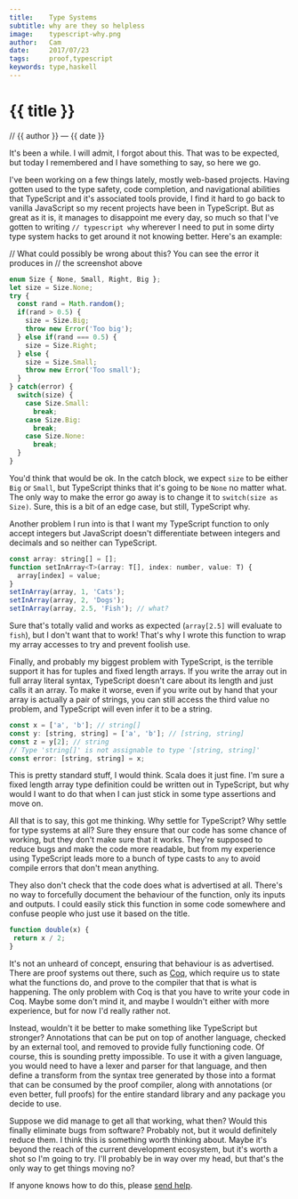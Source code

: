 ```yaml
---
title:    Type Systems
subtitle: why are they so helpless
image:    typescript-why.png
author:   Cam
date:     2017/07/23
tags:     proof,typescript
keywords: type,haskell
---
```

# {{ title }}

// {{ author }} &mdash; {{ date }}

It's been a while. I will admit, I forgot about this. That was to be expected,
but today I remembered and I have something to say, so here we go.

I've been working on a few things lately, mostly web-based projects. Having
gotten used to the type safety, code completion, and navigational abilities
that TypeScript and it's associated tools provide, I find it hard to go back to
vanilla JavaScript so my recent projects have been in TypeScript. But as great
as it is, it manages to disappoint me every day, so much so that I've gotten to
writing `// typescript why` wherever I need to put in some dirty type system
hacks to get around it not knowing better. Here's an example:

// What could possibly be wrong about this? You can see the error it produces in
// the screenshot above
```javascript
enum Size { None, Small, Right, Big };
let size = Size.None;
try {
  const rand = Math.random();
  if(rand > 0.5) {
    size = Size.Big;
    throw new Error('Too big');
  } else if(rand === 0.5) {
    size = Size.Right;
  } else {
    size = Size.Small;
    throw new Error('Too small');
  }
} catch(error) {
  switch(size) {
    case Size.Small:
      break;
    case Size.Big:
      break;
    case Size.None:
      break;
  }
}
```

You'd think that would be ok. In the catch block, we expect `size` to be either
`Big` or `Small`, but TypeScript thinks that it's going to be `None` no matter
what. The only way to make the error go away is to change it to
`switch(size as Size)`. Sure, this is a bit of an edge case, but still,
TypeScript why.

Another problem I run into is that I want my TypeScript function to only accept
integers but JavaScript doesn't differentiate between integers and decimals and
so neither can TypeScript.

```javascript
const array: string[] = [];
function setInArray<T>(array: T[], index: number, value: T) {
  array[index] = value;
}
setInArray(array, 1, 'Cats');
setInArray(array, 2, 'Dogs');
setInArray(array, 2.5, 'Fish'); // what?
```

Sure that's totally valid and works as expected (`array[2.5]` will evaluate to
`fish`), but I don't want that to work! That's why I wrote this function to wrap
my array accesses to try and prevent foolish use.

Finally, and probably my biggest problem with TypeScript, is the terrible
support it has for tuples and fixed length arrays. If you write the array out in
full array literal syntax, TypeScript doesn't care about its length and just
calls it an array. To make it worse, even if you write out by hand that your
array is actually a pair of strings, you can still access the third value no
problem, and TypeScript will even infer it to be a string.

```javascript
const x = ['a', 'b']; // string[]
const y: [string, string] = ['a', 'b']; // [string, string]
const z = y[2]; // string
// Type 'string[]' is not assignable to type '[string, string]'
const error: [string, string] = x;
```

This is pretty standard stuff, I would think. Scala does it just fine. I'm sure
a fixed length array type definition could be written out in TypeScript, but why
would I want to do that when I can just stick in some type assertions and move
on.

All that is to say, this got me thinking. Why settle for TypeScript? Why settle
for type systems at all? Sure they ensure that our code has some chance of
working, but they don't make sure that it works. They're supposed to reduce bugs
and make the code more readable, but from my experience using TypeScript leads
more to a bunch of type casts to `any` to avoid compile errors that don't mean
anything.

They also don't check that the code does what is advertised at all. There's no
way to forcefully document the behaviour of the function, only its inputs and
outputs. I could easily stick this function in some code somewhere and confuse
people who just use it based on the title.

```javascript
function double(x) {
 return x / 2;
}
```

It's not an unheard of concept, ensuring that behaviour is as advertised. There
are proof systems out there, such as [Coq](https://coq.inria.fr/), which require
us to state what the functions do, and prove to the compiler that that is what
is happening. The only problem with Coq is that you have to write your code in
Coq. Maybe some don't mind it, and maybe I wouldn't either with more experience,
but for now I'd really rather not.

Instead, wouldn't it be better to make something like TypeScript but stronger?
Annotations that can be put on top of another language, checked by an external
tool, and removed to provide fully functioning code. Of course, this is sounding
pretty impossible. To use it with a given language, you would need to have a
lexer and parser for that language, and then define a transform from the syntax
tree generated by those into a format that can be consumed by the proof
compiler, along with annotations (or even better, full proofs) for the entire
standard library and any package you decide to use.

Suppose we did manage to get all that working, what then? Would this finally
eliminate bugs from software? Probably not, but it would definitely reduce them.
I think this is something worth thinking about. Maybe it's beyond the reach
of the current development ecosystem, but it's worth a shot so I'm going to try.
I'll probably be in way over my head, but that's the only way to get things
moving no?

If anyone knows how to do this, please
[send help](https://github.com/OinkIguana/proof).
